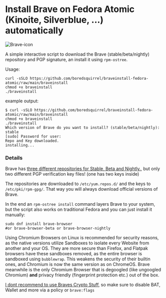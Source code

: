 # Install Brave on Fedora Atomic (Kinoite, Silverblue, ...) automatically
![Brave-icon](https://brave.com/static-assets/images/brave-logo-sans-text.svg) 

A simple interactive script to download the Brave (stable/beta/nightly) repository and PGP signature, an install it using `rpm-ostree`.

Usage:
```
curl -sSLO https://github.com/boredsquirrel/braveinstall-fedora-atomic/raw/main/braveinstall
chmod +x braveinstall
./braveinstall
```

example output:

```
$ curl -sSLO https://github.com/boredsquirrel/braveinstall-fedora-atomic/raw/main/braveinstall
chmod +x braveinstall
./braveinstall
Which version of Brave do you want to install? (stable/beta/nightly): stable
[sudo] Password for user: 
Repo and Key downloaded.
installing...
```
### Details
Brave has [three different repositories for Stable, Beta and Nightly.](https://brave.com/linux/#release-channel-installation), but only two different PGP verification key files! (one has two keys inside)

The repositories are downloaded to `/etc/yum.repos.d/` and the keys to `/etc/pki/rpm-gpg/`. That way you will always download official versions of Brave.

In the end an `rpm-ostree install` command layers Brave to your system, but the script also works on traditional Fedora and you can just install it manually:

```
sudo dnf install brave-browser
#or brave-browser-beta or brave-browser-nightly
```

Using Chromium Browsers on Linux is recommended for security reasons, as the native versions utilize Sandboxes to isolate every Website from another and your OS. They are more secure than Firefox, and Flatpak browsers have these sandboxes removed, as the entire browser is sandboxed using `bubblewrap`. This weakens the security of their builtin ones, and Chromium is now the same version as on ChromeOS. Brave meanwhile is the only Chromium Browser that is degoogled (like ungoogled Chromium) **and** privacy friendly (fingerprint protection etc.) out of the box.

[I dont recommend to use Braves Crypto Stuff](https://www.spacebar.news/stop-using-brave-browser/), so make sure to disable BAT, Wallet and more via a policy or `brave:flags`
